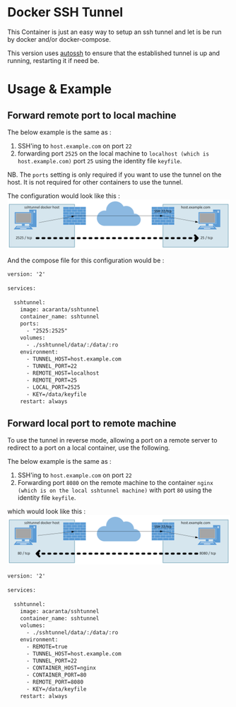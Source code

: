 # Docker SSH Tunnel

This Container is just an easy way to setup an ssh tunnel and let is be run by docker and/or docker-compose.

This version uses [autossh](https://linux.die.net/man/1/autossh) to ensure that the established tunnel is up and running, restarting it if need be.

# Usage & Example
## Forward remote port to local machine
The below example is the same as :
1. SSH'ing to `host.example.com` on port `22`
2. forwarding port `2525` on the local machine to `localhost (which is host.example.com)` port `25` using the identity file `keyfile`. 

NB. The `ports` setting is only required if you want to use the tunnel on the host. It is not required for other containers to use the tunnel.

The configuration would look like this :
![](img/sshtunnel%20example%20direct.png)

And the compose file for this configuration would be :

```
version: '2'

services:

  sshtunnel:
    image: acaranta/sshtunnel
    container_name: sshtunnel
    ports:
      - "2525:2525"
    volumes:
      - ./sshtunnel/data/:/data/:ro
    environment:
      - TUNNEL_HOST=host.example.com
      - TUNNEL_PORT=22
      - REMOTE_HOST=localhost
      - REMOTE_PORT=25
      - LOCAL_PORT=2525
      - KEY=/data/keyfile
    restart: always
```

## Forward local port to remote machine
To use the tunnel in reverse mode, allowing a port on a remote server to redirect to a port on a local container, use the following. 

The below example is the same as :
1. SSH'ing to `host.example.com` on port `22`
2. Forwarding port `8080` on the remote machine to the container `nginx (which is on the local sshtunnel machine)` with port `80` using the identity file `keyfile`.

which would look like this :
![](img/sshtunnel%20example%20reverse.png)

```
version: '2'

services:

  sshtunnel:
    image: acaranta/sshtunnel
    container_name: sshtunnel
    volumes:
      - ./sshtunnel/data/:/data/:ro
    environment:
      - REMOTE=true
      - TUNNEL_HOST=host.example.com
      - TUNNEL_PORT=22
      - CONTAINER_HOST=nginx
      - CONTAINER_PORT=80
      - REMOTE_PORT=8080
      - KEY=/data/keyfile
    restart: always
```

